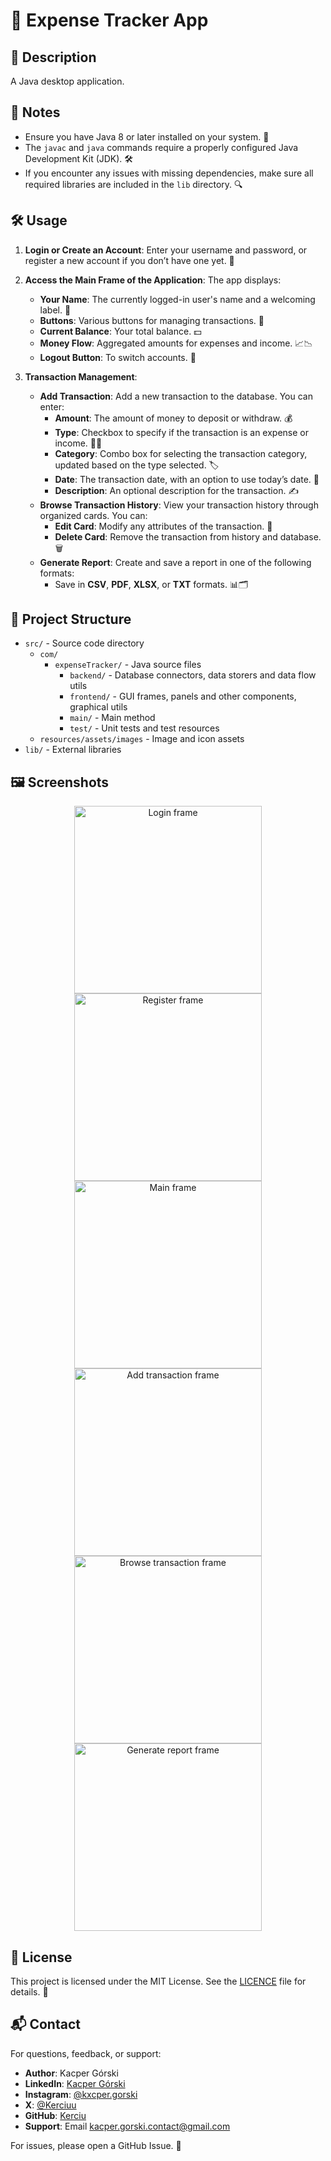 # 💸 Expense Tracker App

## 📜 Description

A Java desktop application.

## 📝 Notes

- Ensure you have Java 8 or later installed on your system. 🌟
- The `javac` and `java` commands require a properly configured Java Development Kit (JDK). 🛠️
- If you encounter any issues with missing dependencies, make sure all required libraries are included in the `lib` directory. 🔍

## 🛠️ Usage

1. **Login or Create an Account**: Enter your username and password, or register a new account if you don’t have one yet. 🔐
2. **Access the Main Frame of the Application**: The app displays:
   - **Your Name**: The currently logged-in user's name and a welcoming label. 👋
   - **Buttons**: Various buttons for managing transactions. 🔲
   - **Current Balance**: Your total balance. 💵
   - **Money Flow**: Aggregated amounts for expenses and income. 📈📉
   - **Logout Button**: To switch accounts. 🔄

3. **Transaction Management**: 
   - **Add Transaction**: Add a new transaction to the database. You can enter:
     - **Amount**: The amount of money to deposit or withdraw. 💰
     - **Type**: Checkbox to specify if the transaction is an expense or income. 💸💵
     - **Category**: Combo box for selecting the transaction category, updated based on the type selected. 🏷️
     - **Date**: The transaction date, with an option to use today’s date. 📅
     - **Description**: An optional description for the transaction. ✍️
   - **Browse Transaction History**: View your transaction history through organized cards. You can:
     - **Edit Card**: Modify any attributes of the transaction. 📝
     - **Delete Card**: Remove the transaction from history and database. 🗑️
   - **Generate Report**: Create and save a report in one of the following formats:
     - Save in **CSV**, **PDF**, **XLSX**, or **TXT** formats. 📊🗂️

## 📁 Project Structure

- `src/` - Source code directory
  - `com/`
    - `expenseTracker/` - Java source files
      - `backend/` - Database connectors, data storers and data flow utils
      - `frontend/` - GUI frames, panels and other components, graphical utils
      - `main/` - Main method
      - `test/` - Unit tests and test resources
  - `resources/assets/images` - Image and icon assets
- `lib/` - External libraries

## 🖼️ Screenshots
<p align="center">
  <img src="assets/images/screenshots/login-frame.png" alt="Login frame" width="300" />
  <img src="assets/images/screenshots/register-frame.png" alt="Register frame" width="300" />
  <img src="assets/images/screenshots/main-frame.png" alt="Main frame" width="300" />
  <img src="assets/images/screenshots/add-transaction-frame.png" alt="Add transaction frame" width="300" />
  <img src="assets/images/screenshots/browse-transaction-history-frame.png" alt="Browse transaction frame" width="300" />
  <img src="assets/images/screenshots/generate-report-frame.png" alt="Generate report frame" width="300" />
</p>

## 📜 License
This project is licensed under the MIT License. See the [LICENCE](LICENCE) file for details. 📝

## 📬 Contact
For questions, feedback, or support:
- **Author**: Kacper Górski
- **LinkedIn**: [Kacper Górski](https://www.linkedin.com/in/kacper-gorski)
- **Instagram**: [@kxcper.gorski](https://www.instagram.com/kxcper.gorski)
- **X**: [@Kerciuu](https://x.com/Kerciuu)
- **GitHub**: [Kerciu](https://github.com/Kerciu)
- **Support**: Email [kacper.gorski.contact@gmail.com](mailto:kacper.gorski.contact@gmail.com)

For issues, please open a GitHub Issue. 🚀
